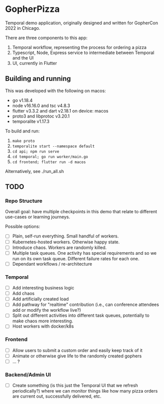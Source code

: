 # GopherPizza

Temporal demo application, originally designed and written for GopherCon 2022 in Chicago.

There are three components to this app:

1. Temporal workflow, representing the process for ordering a pizza
1. Typescript, Node, Express service to intermediate between Temporal and the UI
1. UI, currently in Flutter

## Building and running

This was developed with the following on macos:
* go v1.18.4
* node v16.16.0 and tsc v4.8.3
* flutter v3.3.2 and dart v2.18.1 on device: macos
* proto3 and libprotoc v3.20.1
* temporalite v1.17.3

To build and run:
1. `make proto`
1. `temporalite start --namespace default`
1. `cd api; npm run serve`
1. `cd temporal; go run worker/main.go`
1. `cd frontend; flutter run -d macos`

Alternatively, see ./run_all.sh

## TODO

### Repo Structure

Overall goal: have multiple checkpoints in this demo that relate to different use-cases or learning journeys.

Possible options:
- [ ] Plain, self-run everything. Small handful of workers.
- [ ] Kubernetes-hosted workers. Otherwise happy state.
- [ ] Introduce chaos. Workers are randomly killed.
- [ ] Multiple task queues. One activity has special requirements and so we run on its own task queue. Different failure rates for each one. 
- [ ] Dependant workflows / re-architecture

### Temporal
- [ ] Add interesting business logic
- [ ] Add chaos
- [ ] Add artificially created load
- [ ] Add pathway for "realtime" contribution (i.e., can conference attendees add or modify the workflow live?)
- [ ] Split out different activities into different task queues, potentially to make chaos more interesting.
- [ ] Host workers with docker/k8s

### Frontend
- [ ] Allow users to submit a custom order and easily keep track of it
- [ ] Animate or otherwise give life to the randomly created gophers
- [ ]  ... ?

### Backend/Admin UI
- [ ] Create something (is this just the Temporal UI that we refresh periodically?) where we can monitor things like how many pizza orders are current out, successfully delivered, etc.

